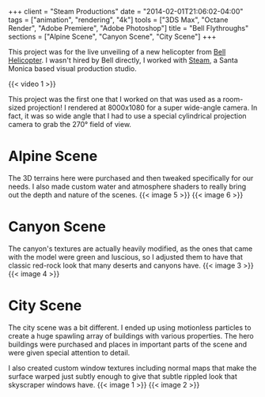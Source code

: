 +++
client = "Steam Productions"
date = "2014-02-01T21:06:02-04:00"
tags = ["animation", "rendering", "4k"]
tools = ["3DS Max", "Octane Render", "Adobe Premiere", "Adobe Photoshop"]
title = "Bell Flythroughs"
sections = ["Alpine Scene", "Canyon Scene", "City Scene"]
+++

This project was for the live unveiling of a new helicopter from [Bell Helicopter](http://www.bellhelicopter.com/). I wasn't hired by Bell directly, I worked with [Steam](http://www.steamshow.com/), a Santa Monica based visual production studio.<!--more-->

{{< video 1 >}}

This project was the first one that I worked on that was used as a room-sized projection! I rendered at 8000x1080 for a super wide-angle camera. In fact, it was so wide angle that I had to use a special cylindrical projection camera to grab the 270° field of view.

# Alpine Scene
The 3D terrains here were purchased and then tweaked specifically for our needs. I also made custom water and atmosphere shaders to really bring out the depth and nature of the scenes.
{{< image 5 >}}
{{< image 6 >}}

# Canyon Scene
The canyon's textures are actually heavily modified, as the ones that came with the model were green and luscious, so I adjusted them to have that classic red-rock look that many deserts and canyons have.
{{< image 3 >}}
{{< image 4 >}}

# City Scene
 The city scene was a bit different. I ended up using motionless particles to create a huge spawling array of buildings with various properties. The hero buildings were purchased and places in important parts of the scene and were given special attention to detail.

 I also created custom window textures including normal maps that make the surface warped just subtly enough to give that subtle rippled look that skyscraper windows have.
{{< image 1 >}}
{{< image 2 >}}
